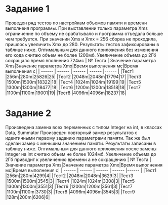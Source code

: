 # Задание 1
Проведен ряд тестов по настройкам объемов памяти и времени выполнеия программы.
При выставлении только параметра Xms ограничение по объему не срабатывало и программа отъедала больше чем требуется.
При значении Xms и Xmx = 256 сборка не проходила, пришлось увеличить Xmx до 280.
Результаты тестов зафиксированы в таблице ниже.
Оптимальным для данного приложения без изменения его кода считаю объем не более 1200мб. Увеличение объема до 2Гб сокращало время вполнения 724мс
| № Теста | Значение параметра Xms|Значение параметра Xmx|Время выполнения мс|Время выполнения с|
| ------ | ------ | ------ | ------ |------ |
|Тест1 |256m|280m|25826|25|
|Тест2 |2048m|2048m|17794|17|
|Тест3 |1500m|1500m|18322|18|
|Тест4 |1024m|1024m|19199|19|
|Тест5 |1300m|1300m|18477|18|
|Тест6 |1200m|1200m|18518|18|
|Тест7 |1100m|1100m|19001|19|
|Тест8 |4096m|4096m|18237|18|
# Задание 2
Произведена замена всех переменных с типом Integer на int, в классах Data, Summator
Произведен повторный замер результатов с идентичными первому заданию параметрами памяти. Так же был сделан замер с меньшим значением памяти.
Результаты записаны в таблицу ниже.
Оптимальным для данного приложения после замены Integer на int считаю объем не более 1024мб. Увеличение объема до 2Гб приводит к увеличению времени а не сокращению
| № Теста | Значение параметра Xms|Значение параметра Xmx|Время выполнения мс|Время выполнения с|
| ------ | ------ | ------ | ------ |------ |
|Тест1 |256m|280m|4299|4|
|Тест2 |2048m|2048m|3629|3|
|Тест3 |1500m|1500m|3545|3|
|Тест4 |1024m|1024m|3308|3|
|Тест5 |1300m|1300m|3551|3|
|Тест6 |1200m|1200m|3561|3|
|Тест7 |1100m|1100m|3730|3|
|Тест8 |4096m|4096m|3545|3|
|Тест9 |128m|200m|6206|6|
